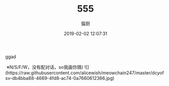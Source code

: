 ﻿---
layout: post
title: 555
date: 2019-02-02 12:07:31
updated: 2019-02-03 13:13:29
comments: true
categories: [Photo]
tags: [ggad, 格邓]
author: "猫厨"
description: ""
toc: true
---

<p>ggad</p> 
<p>&nbsp;※N/S/F/W，没有配对话，so我画你猜)
![](https://raw.githubusercontent.com/alicewish/meowchain247/master/dcyofsv-db4bba88-4669-4fd8-ac74-0a7660612366.jpg)